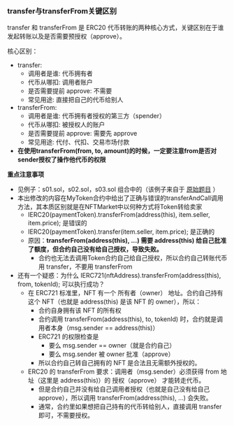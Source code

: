 

### transfer与transferFrom关键区别
transfer 和 transferFrom 是 ERC20 代币转账的两种核心方式，关键区别在于谁发起转账以及是否需要预授权（approve）。

核心区别：
- transfer:
    - 调用者是谁: 代币拥有者
    - 代币从哪扣: 调用者账户
    - 是否需要提前 approve: 不需要
    - 常见用途: 直接把自己的代币给别人
- transferFrom:     
    - 调用者是谁: 代币拥有者授权的第三方（spender）
    - 代币从哪扣: 被授权人的账户
    - 是否需要提前 approve: 需要先 approve
    - 常见用途: 代付、代扣、交易市场付款
- **在使用transferFrom(from, to, amount)的时候，一定要注意from是否对sender授权了操作他代币的权限**

**重点注意事项**
- 见例子：s01.sol，s02.sol，s03.sol 组合中的（该例子来自于 [原始题目](../../module-03/d04/) ）
- 本出修改的内容在MyToken合约中给出了正确与错误的transferAndCall调用方法，其本质区别就是在NFTMarket中以何种方式将Token转给卖家
    - IERC20(paymentToken).transferFrom(address(this), item.seller, item.price); 是错误的
    - IERC20(paymentToken).transfer(item.seller, item.price); 是正确的
    - 原因：**transferFrom(address(this), ...) 需要 address(this) 给自己批准了额度，但合约自己没有给自己授权，导致失败。**
        - 合约也无法去调用Token合约自己给自己授权，所以合约自己转账代币用 transfer，不要用 transferFrom
- 还有一个疑惑：为什么 IERC721(nftAddress).transferFrom(address(this), from, tokenId); 可以执行成功？
    - 在 ERC721 标准里，NFT 有一个 所有者（owner） 地址。合约自己持有这个 NFT（也就是 address(this) 是该 NFT 的 owner），所以：
        - 合约自身拥有该 NFT 的所有权
        - 合约调用 transferFrom(address(this), to, tokenId) 时，合约就是调用者本身（msg.sender == address(this)）
        - ERC721 的权限检查是
            - 要么 msg.sender == owner（就是合约自己）
            - 要么 msg.sender 被 owner 批准（approve）
        - 所以合约自己转自己拥有的 NFT 是合法且无需额外授权的。
    - ERC20 的 transferFrom 要求：调用者（msg.sender）必须获得 from 地址（这里是 address(this)）的 授权（approve） 才能转走代币。
        - 但是合约自己并没有给自己调用者授权（也就是自己没有给自己 approve），所以调用 transferFrom(address(this), ...) 会失败。
        - 通常，合约里如果想把自己持有的代币转给别人，直接调用 transfer 即可，不需要授权。

